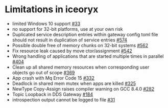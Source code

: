 # Limitations in iceoryx
- limited Windows 10 support [\#33](https://github.com/eclipse-iceoryx/iceoryx/issues/33)
- no support for 32-bit platforms, use at your own risk
- Duplicated service description entries within gateway config toml file should not result in duplication of service entries [\#574](https://github.com/eclipse-iceoryx/iceoryx/issues/574)
- Possible double free of memory chunks on 32-bit systems [\#562](https://github.com/eclipse-iceoryx/iceoryx/issues/562)
- Fix resource leak caused by move ctor/assignment [\#542](https://github.com/eclipse-iceoryx/iceoryx/issues/542)
- Wrong handling of applications that are started multiple times in parallel [\#404](https://github.com/eclipse-iceoryx/iceoryx/issues/404)
- Clean up all shared memory resources when corresponding user objects go out of scope [\#369](https://github.com/eclipse-iceoryx/iceoryx/issues/369)
- App crash with Mq Error Code 15 [\#332](https://github.com/eclipse-iceoryx/iceoryx/issues/332)
- Deadlock in shared mem mutex when apps are killed [\#325](https://github.com/eclipse-iceoryx/iceoryx/issues/325)
- NewType Copy-Assign raises compiler warning on GCC 8.4.0 [\#282](https://github.com/eclipse-iceoryx/iceoryx/issues/282)
- Topic Loopback in DDS Gateway [\#184](https://github.com/eclipse-iceoryx/iceoryx/issues/184)
- introspection output cannot be logged to file [\#31](https://github.com/eclipse-iceoryx/iceoryx/issues/31)